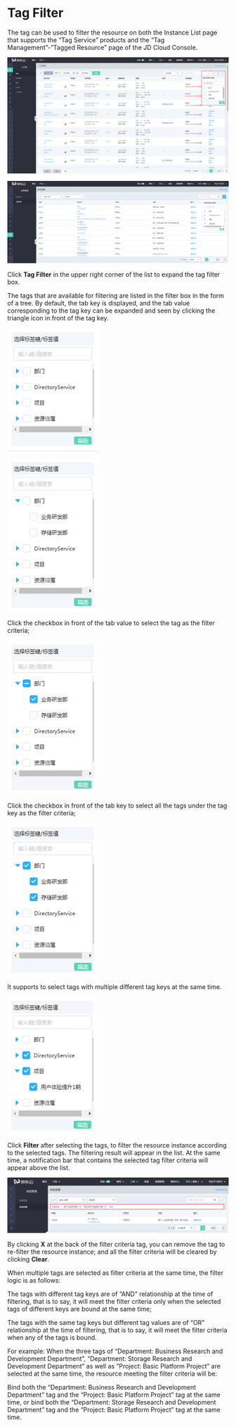 # Tag Filter

The tag can be used to filter the resource on both the Instance List page that supports the “Tag Service” products and the “Tag Management”-”Tagged Resource” page of the JD Cloud Console.

![tagfilter-resourcelist](../../../../image/Tag/TagFilter/tagfilter-resourcelist.png)

![tagfilter-tagresource](../../../../image/Tag/TagFilter/tagfilter-tagresource.png)

 Click **Tag Filter** in the upper right corner of the list to expand the tag filter box.

The tags that are available for filtering are listed in the filter box in the form of a tree. By default, the tab key is displayed, and the tab value corresponding to the tag key can be expanded and seen by clicking the triangle icon in front of the tag key.

![tagfilter](../../../../image/Tag/TagFilter/tagfilter.png)

![tagfilter-open](../../../../image/Tag/TagFilter/tagfilter-open.png)

Click the checkbox in front of the tab value to select the tag as the filter criteria;

![filter-singlepicked](../../../../image/Tag/TagFilter/filter-singlepicked.PNG)

Click the checkbox in front of the tab key to select all the tags under the tag key as the filter criteria;

 ![filter-mutipicked](../../../../image/Tag/TagFilter/filter-mutipicked.PNG)

It supports to select tags with multiple different tag keys at the same time.

![filter-difmutipicked](../../../../image/Tag/TagFilter/filter-difmutipicked.PNG)

Click **Filter** after selecting the tags, to filter the resource instance according to the selected tags. The filtering result will appear in the list. At the same time, a notification bar that contains the selected tag filter criteria will appear above the list.

![tagfilter-conditions](../../../../image/Tag/TagFilter/tagfilter-conditions.png)

By clicking **X** at the back of the filter criteria tag, you can remove the tag to re-filter the resource instance; and all the filter criteria will be cleared by clicking **Clear**.

When multiple tags are selected as filter criteria at the same time, the filter logic is as follows:

The tags with different tag keys are of “AND" relationship at the time of filtering, that is to say, it will meet the filter criteria only when the selected tags of different keys are bound at the same time;

The tags with the same tag keys but different tag values are of “OR" relationship at the time of filtering, that is to say, it will meet the filter criteria when any of the tags is bound.

For example: When the three tags of “Department: Business Research and Development Department”, “Department: Storage Research and Development Department” as well as “Project: Basic Platform Project” are selected at the same time, the resource meeting the filter criteria will be:

Bind both the “Department: Business Research and Development Department” tag and the “Project: Basic Platform Project” tag at the same time, or bind both the “Department: Storage Research and Development Department” tag and the “Project: Basic Platform Project” tag at the same time.
